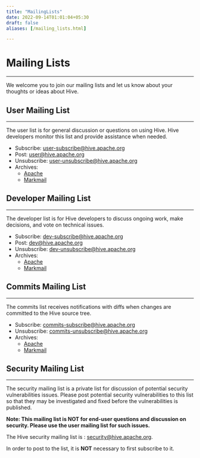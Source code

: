 ```yaml
---
title: "MailingLists"
date: 2022-09-14T01:01:04+05:30
draft: false
aliases: [/mailing_lists.html]

---
```


<!---
  Licensed to the Apache Software Foundation (ASF) under one
  or more contributor license agreements.  See the NOTICE file
  distributed with this work for additional information
  regarding copyright ownership.  The ASF licenses this file
  to you under the Apache License, Version 2.0 (the
  "License"); you may not use this file except in compliance
  with the License.  You may obtain a copy of the License at

  http://www.apache.org/licenses/LICENSE-2.0

  Unless required by applicable law or agreed to in writing,
  software distributed under the License is distributed on an
  "AS IS" BASIS, WITHOUT WARRANTIES OR CONDITIONS OF ANY
  KIND, either express or implied.  See the License for the
  specific language governing permissions and limitations
  under the License. -->

# Mailing Lists
---

We welcome you to join our mailing lists and let us know about your thoughts or
ideas about Hive.

## User Mailing List
---
The user list is for general discussion or questions on using Hive. Hive
developers monitor this list and provide assistance when needed.

* Subscribe: <user-subscribe@hive.apache.org>
* Post: <user@hive.apache.org>
* Unsubscribe: <user-unsubscribe@hive.apache.org>
* Archives:
    * [Apache][user_apache]
    * [Markmail][user_markmail]

## Developer Mailing List
---
The developer list is for Hive developers to discuss ongoing work, make
decisions, and vote on technical issues.

* Subscribe: <dev-subscribe@hive.apache.org>
* Post: <dev@hive.apache.org>
* Unsubscribe: <dev-unsubscribe@hive.apache.org>
* Archives:
    * [Apache][dev_apache]
    * [Markmail][dev_markmail]

## Commits Mailing List
---
The commits list receives notifications with diffs when changes are committed
to the Hive source tree.

* Subscribe: <commits-subscribe@hive.apache.org>
* Unsubscribe: <commits-unsubscribe@hive.apache.org>
* Archives:
    * [Apache][commits_apache]
    * [Markmail][commits_markmail]

## Security Mailing List
---
The security mailing list is a private list for discussion of potential security vulnerabilities issues. Please post potential security vulnerabilities to this list so that they may be investigated and fixed before the vulnerabilities is published.

__Note: This mailing list is NOT for end-user questions and discussion on security. Please use the user mailing list for such issues.__

The Hive security mailing list is : <security@hive.apache.org>.

In order to post to the list, it is __NOT__ necessary to first subscribe to it.

[user_apache]: http://mail-archives.apache.org/mod_mbox/hive-user
[user_markmail]: http://markmail.org/search/+list:org.apache.incubator.hive-user

[dev_apache]: http://mail-archives.apache.org/mod_mbox/hive-dev
[dev_markmail]: http://markmail.org/search/+list:org.apache.incubator.hive-dev

[commits_apache]: http://mail-archives.apache.org/mod_mbox/hive-commits
[commits_markmail]: http://markmail.org/search/+list:org.apache.incubator.hive-commits
